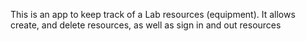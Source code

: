 This is an app to keep track of a Lab resources (equipment). It allows create, and delete resources, as well as sign in and out resources
